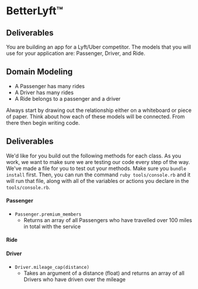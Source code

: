 # BetterLyft™ 

## Deliverables
You are building an app for a Lyft/Uber competitor. The models that you will use for your application are: Passenger, Driver, and Ride.

## Domain Modeling
  - A Passenger has many rides
  - A Driver has many rides
  - A Ride belongs to a passenger and a driver
  
Always start by drawing out the relationship either on a whiteboard or piece of paper. Think about how each of these models will be connected. From there then begin writing code.

## Deliverables

We'd like for you build out the following methods for each class. As you work, we want to make sure we are testing our code every step of the way. We've made a file for you to test out your methods. Make sure you `bundle install` first. Then, you can run the command `ruby tools/console.rb` and it will run that file, along with all of the variables or actions you declare in the `tools/console.rb`.

#### Passenger
<!-- A Passenger should be initialized with a name as a string. After the Passenger has been initialized, it shouldn't be changed.
- `Passenger#name`
  - Returns the name of the passenger -->
<!-- - `Passenger#rides`
  - Returns an array of Ride instances that this person has been on -->
<!-- - `Passenger#drivers`
  - Returns an array of Driver instances that this person has rode with -->
<!-- - `Passenger#total_distance`
  - Returns the floating number that represents the total distance the passenger has travelled using the service -->
<!-- - `Passenger.all`
  - Returns an array of all Passengers -->
- `Passenger.premium_members`
  - Returns an array of all Passengers who have travelled over 100 miles in total with the service

#### Ride
<!-- A Ride should be initialized with a driver (as a Driver object), a passenger (as a Passenger object), and a distance (as a float i.e. `3.2`). The distance refers to miles. -->
<!-- - `Ride#passenger`
  - Returns the Passenger object for that ride
- `Ride#driver`
  - Returns the Driver object for that ride
- `Ride#distance`
  - Returns the distance of the ride -->
<!-- - `Ride.average_distance`
  - Returns the average distance across ALL rides -->
  
#### Driver
<!-- A Driver should be initialized with a name as a string.
- `Driver#name`
  - Returns the driver's name -->
<!-- - `Driver#passenger_names`
  - Returns an array of all Passengers' names a driver has driven. The names should be **unique** (no repeats). -->
<!-- - `Driver#rides`
  - Returns an array of all Rides a driver has made -->
<!-- - `Driver.all`
  - Returns an array of all Drivers -->
- `Driver.mileage_cap(distance)`
  - Takes an argument of a distance (float) and returns an array of all Drivers who have driven over the mileage

    

     
